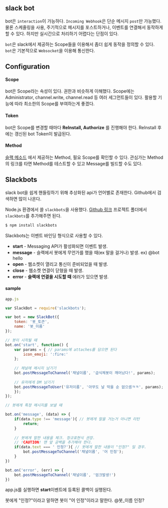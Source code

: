 ## slack bot

bot은 `interaction`이 가능하다. `Incoming Webhook`은 단순 메시지 `post`만 가능했다. 물론 스케줄링을 사용, 주기적으로 메시지를 포스트하거나, 이벤트를 연결해서 동작하게 할 수 있다. 하지만 실시간으로 처리하기 어렵다는 단점이 있다.

`bot`은 slack에서 제공하는 Scope들을 이용해서 좀더 쉽게 동작을 정의할 수 있다.   
`bot`은 기본적으로 `Websocket`을 이용해 통신한다. 

## Configuration

####  Scope

bot은 Scope라는 속성이 있다. 권한과 비슷하게 이해했다. Scope에는 Administrator, channel.write, channel.read 등 여러 세그먼트들이 있다. 활용할 기능에 따라 최소한의 Scope를 부여하는게 좋겠다.



#### Token

bot은 Scope를 변경할 때마다 **ReInstall, Authorize** 를 진행해야 한다. ReInstall 후에는 갱신된 bot Token이 발급된다.



#### Method

[슬랙 메소드](<https://api.slack.com/methods>) 에서 제공하는 Method, 필요 Scope를 확인할 수 있다. 관심가는 Method의 링크를 타면 Method를 테스트할 수 있고 Message를 빌드할 수도 있다.



## Slackbots

slack bot을 쉽게 핸들링하기 위해 추상화된 api가 언어별로 존재한다. Github에서 검색하면 많이 나온다.

Node.js 환경에서 쓸 `slackbots`을 사용했다. [Github 링크](https://github.com/mishk0/slack-bot-api)  프로젝트 폴더에서 `slackbots`를 추가해주면 된다.

```bash
$ npm install slackbots
```

Slackbots는 이벤트 바인딩 형식으로 사용할 수 있다.

- **start** - Messaging API가 활성화되면 이벤트 발생.
- **message** - 슬랙에서 봇에게 무언가를 했을 때(ex 말을 걸거나) 발생. ex) @bot hello
- **open** - 웹소켓이 열리고 통신이 준비되었을 때 발생.
- **close** - 웹소켓 연결이 닫혔을 때 발생.
- **error** - **슬랙에 연결을 시도할 때** 에러가 있으면 발생.



#### sample

```js
app.js

var SlackBot = require('slackbots');

var bot = new SlackBot({
    token: '봇_토큰',
    name: '봇_이름'
});

// 봇이 시작될 때
bot.on('start', function() {
    var params = { // params에 attaches를 담으면 된다
        icon_emoji: ':fire:'
    };
    
    // 채널에 메시지 남기기
    bot.postMessageToChannel('채널이름', '급식체봇이 깨어났다!', params);
    
    // 유저에게 DM 남기기
    bot.postMessageToUser('유저이름', '아무도 날 막을 순 없으셈ㅋㅋ', params); 
	}); 
});

// 봇에게 특정 메시지를 보낼 때

bot.on('message', (data) => {
    if(data.type !== 'message'){ // 봇에게 말을 거는거 아니면 리턴
        return;
    }
    
    // 봇에게 말한 내용을 체크. 정규표현식 권장.
    // !CAUTION! 맨 앞 공백을 추가해야 한다.
    if(data.text === ' 인정?'){ // 봇에게 말한 내용이 "인정?" 일 경우.
        bot.postMessageToChannel('채널이름', '어 인정');
    }
})

bot.on('error', (err) => {
    bot.postMessageToChannel('채널이름', '엄크발생!')
})
```

app.js를 실행하면 **start**이벤트에 등록된 콜백이 실행된다.

봇에게 "인정?"이라고 말하면 봇이 "어 인정"이라고 말한다. @봇_이름 인정?